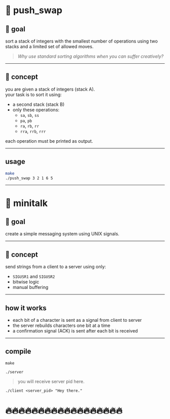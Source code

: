 # 📁 push_swap

## 📌 goal

sort a stack of integers with the smallest number of operations using two stacks and a limited set of allowed moves.

> *Why use standard sorting algorithms when you can suffer creatively?*

---

## 🧠 concept

you are given a stack of integers (stack A).  
your task is to sort it using:

- a second stack (stack B)
- only these operations:
  - `sa`, `sb`, `ss`
  - `pa`, `pb`
  - `ra`, `rb`, `rr`
  - `rra`, `rrb`, `rrr`

each operation must be printed as output.

---

## usage

```bash
make
./push_swap 3 2 1 6 5
```

---



# 📁 minitalk

## 📌 goal

create a simple messaging system using UNIX signals.

---

## 🧠 concept

send strings from a client to a server using only:

- `SIGUSR1` and `SIGUSR2`  
- bitwise logic  
- manual buffering

---

## how it works

- each bit of a character is sent as a signal from client to server
- the server rebuilds characters one bit at a time
- a confirmation signal (ACK) is sent after each bit is received

---

## compile

```
make
```
```
./server
```
>you will receive server pid here.
```
./client <server_pid> "Hey there."
```
# 🔥🔥🔥🔥🔥🔥🔥🔥🔥🔥🔥🔥🔥🔥🔥🔥🔥🔥
